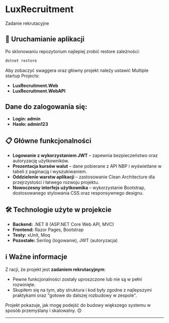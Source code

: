 # LuxRecruitment
Zadanie rekrutacyjne
## 🚀 Uruchamianie aplikacji
Po sklonowaniu repozytorium najlepiej zrobić restore zależności:
~~~bash
dotnet restore
~~~
Aby zobaczyć swaggera oraz główny projekt należy ustawić Multiple startup Projects:
- **LuxRecruitment.Web**
- **LuxRecruitment.WebAPI**

## Dane do zalogowania się:
- **Login: admin**
- **Hasło: admin123**

## 📋 Główne funkcjonalności
- **Logowanie z wykorzystaniem JWT** – zapewnia bezpieczeństwo oraz autoryzację użytkowników.
- **Prezentacja kursów walut** – dane pobierane z API NBP i wyświetlane w tabeli z paginacją i wyszukiwaniem.
- **Oddzielenie warstw aplikacji** – zastosowanie Clean Architecture dla przejrzystości i łatwego rozwoju projektu.
- **Nowoczesny interfejs użytkownika** – wykorzystanie Bootstrap, dostosowanego stylowania CSS oraz responsywnego designu.

## 🛠 Technologie użyte w projekcie
- **Backend:** .NET 8 (ASP.NET Core Web API, MVC)
- **Frontend:** Razor Pages, Bootstrap
- **Testy:** xUnit, Moq
- **Pozostałe:** Serilog (logowanie), JWT (autoryzacja)

## ℹ️ Ważne informacje
Z racji, że projekt jest **zadaniem rekrutacyjnym**:
- Pewne funkcjonalności zostały uproszczone lub nie są w pełni rozwinięte.
- Skupiłem się na tym, aby struktura i kod były zgodne z najlepszymi praktykami oraz "gotowe do dalszej rozbudowy w zespole".

Projekt pokazuje, jak mogę podejść do budowy większego systemu w sposób przemyślany i skalowalny. 😊

---

